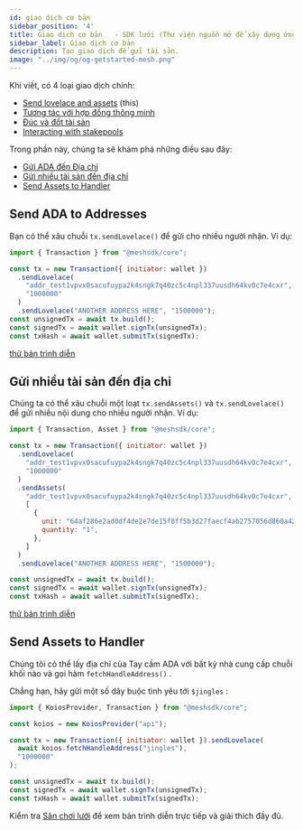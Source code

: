 ```yaml
---
id: giao dịch cơ bản
sidebar_position: '4'
title: Giao dịch cơ bản   - SDK lưới (Thư viện nguồn mở để xây dựng ứng dụng Web3 trên Chuỗi khối Cardano)
sidebar_label: Giao dịch cơ bản
description: Tạo giao dịch để gửi tài sản.
image: "../img/og/og-getstarted-mesh.png"
---
```


Khi viết, có 4 loại giao dịch chính:

- [Send lovelace and assets](transactions-basic) (this)
- [Tương tác với hợp đồng thông minh](transactions-smart-contract)
- [Đúc và đốt tài sản](transactions-minting)
- [Interacting with stakepools](transactions-staking)

Trong phần này, chúng ta sẽ khám phá những điều sau đây:

- [Gửi ADA đến Địa chỉ](#send-ada-to-addresses)
- [Gửi nhiều tài sản đến địa chỉ](#send-multiple-assets-to-addresses)
- [Send Assets to Handler](#send-assets-to-handler)

## Send ADA to Addresses

Bạn có thể xâu chuỗi `tx.sendLovelace()` để gửi cho nhiều người nhận. Ví dụ:

```javascript
import { Transaction } from "@meshsdk/core";

const tx = new Transaction({ initiator: wallet })
  .sendLovelace(
    "addr_test1vpvx0sacufuypa2k4sngk7q40zc5c4npl337uusdh64kv0c7e4cxr",
    "1000000"
  )
  .sendLovelace("ANOTHER ADDRESS HERE", "1500000");
const unsignedTx = await tx.build();
const signedTx = await wallet.signTx(unsignedTx);
const txHash = await wallet.submitTx(signedTx);
```

[thử bản trình diễn](https://meshjs.dev/apis/transaction#sendAda)

## Gửi nhiều tài sản đến địa chỉ

Chúng ta có thể xâu chuỗi một loạt `tx.sendAssets()` và `tx.sendLovelace()` để gửi nhiều nội dung cho nhiều người nhận. Ví dụ:

```javascript
import { Transaction, Asset } from "@meshsdk/core";

const tx = new Transaction({ initiator: wallet })
  .sendLovelace(
    "addr_test1vpvx0sacufuypa2k4sngk7q40zc5c4npl337uusdh64kv0c7e4cxr",
    "1000000"
  )
  .sendAssets(
    "addr_test1vpvx0sacufuypa2k4sngk7q40zc5c4npl337uusdh64kv0c7e4cxr",
    [
      {
        unit: "64af286e2ad0df4de2e7de15f8ff5b3d27faecf4ab2757056d860a424d657368546f6b656e",
        quantity: "1",
      },
    ]
  )
  .sendLovelace("ANOTHER ADDRESS HERE", "1500000");

const unsignedTx = await tx.build();
const signedTx = await wallet.signTx(unsignedTx);
const txHash = await wallet.submitTx(signedTx);
```

[thử bản trình diễn](https://meshjs.dev/apis/transaction#sendAssets)

## Send Assets to Handler

Chúng tôi có thể lấy địa chỉ của Tay cầm ADA với bất kỳ nhà cung cấp chuỗi khối nào và gọi hàm `fetchHandleAddress()` .

Chẳng hạn, hãy gửi một số dây buộc tình yêu tới `$jingles` :

```javascript
import { KoiosProvider, Transaction } from "@meshsdk/core";

const koios = new KoiosProvider("api");

const tx = new Transaction({ initiator: wallet }).sendLovelace(
  await koios.fetchHandleAddress("jingles"),
  "1000000"
);

const unsignedTx = await tx.build();
const signedTx = await wallet.signTx(unsignedTx);
const txHash = await wallet.submitTx(signedTx);
```

Kiểm tra [Sân chơi lưới](https://meshjs.dev/apis/transaction) để xem bản trình diễn trực tiếp và giải thích đầy đủ.
